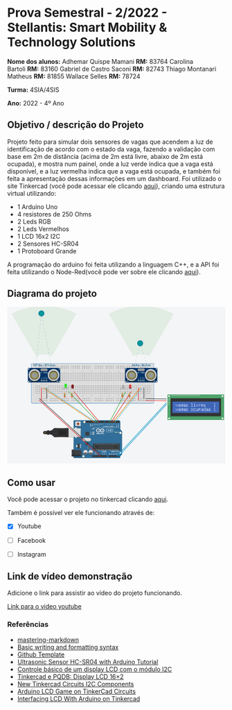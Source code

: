 # Prova Semestral - 2/2022 - Stellantis: Smart Mobility & Technology Solutions

**Nome dos alunos:** 
Adhemar Quispe Mamani **RM:** 83764
Carolina Bartoli **RM:** 83160
Gabriel de Castro Saconi **RM:** 82743 
Thiago Montanari Matheus **RM:** 81855 
Wallace Selles **RM:** 78724


**Turma:** 4SIA/4SIS

**Ano:** 2022 - 4º Ano

## Objetivo / descrição do Projeto

Projeto feito para simular dois sensores de vagas que acendem a luz de identificação de acordo com o estado da vaga, fazendo a validação com base em 2m de distância (acima de 2m está livre, abaixo de 2m está ocupada), e mostra num painel, onde a luz verde indica que a vaga está disponível, e a luz vermelha indica que a vaga está ocupada, e também foi feita a apresentação dessas informações em um dashboard. Foi utilizado o site Tinkercad (você pode acessar ele clicando [aqui](https://www.tinkercad.com)), criando uma estrutura virtual utilizando:
- 1 Arduino Uno
- 4 resistores de 250 Ohms
- 2 Leds RGB
- 2 Leds Vermelhos
- 1 LCD 16x2 I2C
- 2 Sensores HC-SR04
- 1 Protoboard Grande

A programação do arduino foi feita utilizando a linguagem C++, e a API foi feita utilizando o Node-Red(você pode ver sobre ele clicando [aqui](https://nodered.org)).


## Diagrama do projeto 

<img src="/img_prototipo.png" width="550">



## Como usar 

Você pode acessar o projeto no tinkercad clicando [aqui](https://www.youtube.com/watch?v=FRETQ4nNp50).

Também é possível ver ele funcionando através de:

- [x] Youtube
- [ ] Facebook 
- [ ] Instagram


## Link de vídeo demonstração

Adicione o link para assistir ao vídeo do projeto funcionando.

[Link para o video youtube](https://www.youtube.com/watch?v=xva71wynxS0)


### Referências 

* [mastering-markdown](https://guides.github.com/features/mastering-markdown/)
* [Basic writing and formatting syntax](https://docs.github.com/en/github/writing-on-github/getting-started-with-writing-and-formatting-on-github/basic-writing-and-formatting-syntax)
* [Github Template](https://github.com/arnaldojr/templatenac)
* [Ultrasonic Sensor HC-SR04 with Arduino Tutorial](https://create.arduino.cc/projecthub/abdularbi17/ultrasonic-sensor-hc-sr04-with-arduino-tutorial-327ff6)
* [Controle básico de um display LCD com o módulo I2C](http://www.squids.com.br/arduino/index.php/projetos-arduino/projetos-squids/basico/183-projeto-48-como-controlar-um-display-lcd-com-o-modulo-i2c)
* [Tinkercad e PQDB: Display LCD 16×2](https://embarcados.com.br/tinkercad-e-pqdb-display-lcd/)
* [New Tinkercad Circuits I2C Components](https://www.tinkercad.com/blog/i2c-components)
* [Arduino LCD Game on TinkerCad Circuits](https://create.arduino.cc/projecthub/AnniBot/arduino-lcd-game-on-tinkercad-circuits-546c1e)
* [Interfacing LCD With Arduino on Tinkercad](https://www.instructables.com/Interfacing-LCD-With-Arduino-on-Tinkercad/)
